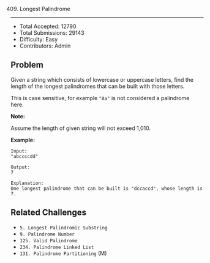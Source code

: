 409. Longest Palindrome
---

- Total Accepted: 12790
- Total Submissions: 29143
- Difficulty: Easy
- Contributors: Admin


Problem
---
Given a string which consists of lowercase or uppercase letters, find the length of the longest palindromes that can be built with those letters.

This is case sensitive, for example `"Aa"` is not considered a palindrome here.

**Note:**

Assume the length of given string will not exceed 1,010.

**Example:**

```
Input:
"abccccdd"

Output:
7

Explanation:
One longest palindrome that can be built is "dccaccd", whose length is 7.
```


Related Challenges
---
- `5. Longest Palindromic Substring`
- `9. Palindrome Number`
- `125. Valid Palindrome`
- `234. Palindrome Linked List`
- `131. Palindrome Partitioning` (M)
